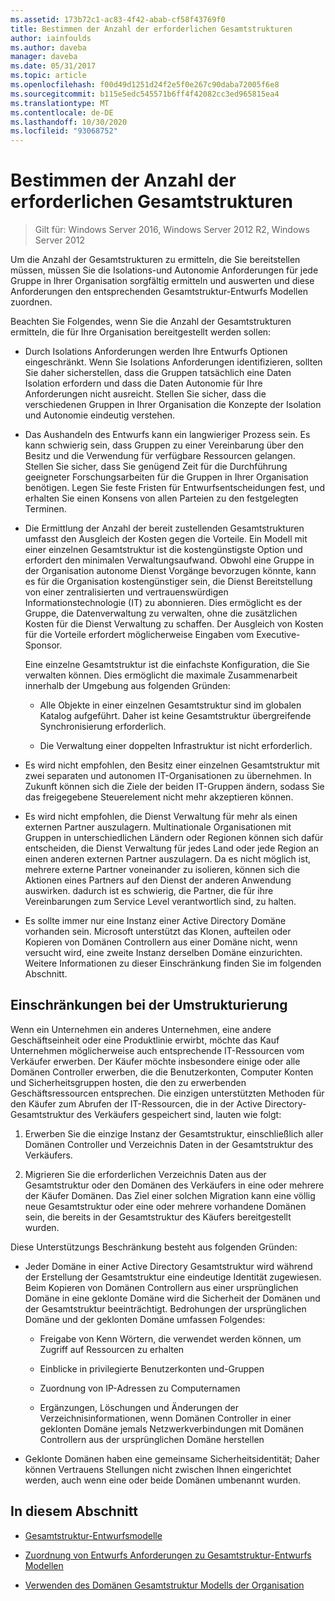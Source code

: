 ```yaml
---
ms.assetid: 173b72c1-ac83-4f42-abab-cf58f43769f0
title: Bestimmen der Anzahl der erforderlichen Gesamtstrukturen
author: iainfoulds
ms.author: daveba
manager: daveba
ms.date: 05/31/2017
ms.topic: article
ms.openlocfilehash: f00d49d1251d24f2e5f0e267c90daba72005f6e8
ms.sourcegitcommit: b115e5edc545571b6ff4f42082cc3ed965815ea4
ms.translationtype: MT
ms.contentlocale: de-DE
ms.lasthandoff: 10/30/2020
ms.locfileid: "93068752"
---
```

# <a name="determining-the-number-of-forests-required"></a>Bestimmen der Anzahl der erforderlichen Gesamtstrukturen

>Gilt für: Windows Server 2016, Windows Server 2012 R2, Windows Server 2012

Um die Anzahl der Gesamtstrukturen zu ermitteln, die Sie bereitstellen müssen, müssen Sie die Isolations-und Autonomie Anforderungen für jede Gruppe in Ihrer Organisation sorgfältig ermitteln und auswerten und diese Anforderungen den entsprechenden Gesamtstruktur-Entwurfs Modellen zuordnen.

Beachten Sie Folgendes, wenn Sie die Anzahl der Gesamtstrukturen ermitteln, die für Ihre Organisation bereitgestellt werden sollen:

-   Durch Isolations Anforderungen werden Ihre Entwurfs Optionen eingeschränkt. Wenn Sie Isolations Anforderungen identifizieren, sollten Sie daher sicherstellen, dass die Gruppen tatsächlich eine Daten Isolation erfordern und dass die Daten Autonomie für Ihre Anforderungen nicht ausreicht. Stellen Sie sicher, dass die verschiedenen Gruppen in Ihrer Organisation die Konzepte der Isolation und Autonomie eindeutig verstehen.

-   Das Aushandeln des Entwurfs kann ein langwieriger Prozess sein. Es kann schwierig sein, dass Gruppen zu einer Vereinbarung über den Besitz und die Verwendung für verfügbare Ressourcen gelangen. Stellen Sie sicher, dass Sie genügend Zeit für die Durchführung geeigneter Forschungsarbeiten für die Gruppen in Ihrer Organisation benötigen. Legen Sie feste Fristen für Entwurfsentscheidungen fest, und erhalten Sie einen Konsens von allen Parteien zu den festgelegten Terminen.

-   Die Ermittlung der Anzahl der bereit zustellenden Gesamtstrukturen umfasst den Ausgleich der Kosten gegen die Vorteile. Ein Modell mit einer einzelnen Gesamtstruktur ist die kostengünstigste Option und erfordert den minimalen Verwaltungsaufwand. Obwohl eine Gruppe in der Organisation autonome Dienst Vorgänge bevorzugen könnte, kann es für die Organisation kostengünstiger sein, die Dienst Bereitstellung von einer zentralisierten und vertrauenswürdigen Informationstechnologie (IT) zu abonnieren. Dies ermöglicht es der Gruppe, die Datenverwaltung zu verwalten, ohne die zusätzlichen Kosten für die Dienst Verwaltung zu schaffen. Der Ausgleich von Kosten für die Vorteile erfordert möglicherweise Eingaben vom Executive-Sponsor.

    Eine einzelne Gesamtstruktur ist die einfachste Konfiguration, die Sie verwalten können. Dies ermöglicht die maximale Zusammenarbeit innerhalb der Umgebung aus folgenden Gründen:

    -   Alle Objekte in einer einzelnen Gesamtstruktur sind im globalen Katalog aufgeführt. Daher ist keine Gesamtstruktur übergreifende Synchronisierung erforderlich.

    -   Die Verwaltung einer doppelten Infrastruktur ist nicht erforderlich.

-   Es wird nicht empfohlen, den Besitz einer einzelnen Gesamtstruktur mit zwei separaten und autonomen IT-Organisationen zu übernehmen. In Zukunft können sich die Ziele der beiden IT-Gruppen ändern, sodass Sie das freigegebene Steuerelement nicht mehr akzeptieren können.

-   Es wird nicht empfohlen, die Dienst Verwaltung für mehr als einen externen Partner auszulagern. Multinationale Organisationen mit Gruppen in unterschiedlichen Ländern oder Regionen können sich dafür entscheiden, die Dienst Verwaltung für jedes Land oder jede Region an einen anderen externen Partner auszulagern. Da es nicht möglich ist, mehrere externe Partner voneinander zu isolieren, können sich die Aktionen eines Partners auf den Dienst der anderen Anwendung auswirken. dadurch ist es schwierig, die Partner, die für ihre Vereinbarungen zum Service Level verantwortlich sind, zu halten.

-   Es sollte immer nur eine Instanz einer Active Directory Domäne vorhanden sein. Microsoft unterstützt das Klonen, aufteilen oder Kopieren von Domänen Controllern aus einer Domäne nicht, wenn versucht wird, eine zweite Instanz derselben Domäne einzurichten. Weitere Informationen zu dieser Einschränkung finden Sie im folgenden Abschnitt.

## <a name="restructuring-limitations"></a>Einschränkungen bei der Umstrukturierung
Wenn ein Unternehmen ein anderes Unternehmen, eine andere Geschäftseinheit oder eine Produktlinie erwirbt, möchte das Kauf Unternehmen möglicherweise auch entsprechende IT-Ressourcen vom Verkäufer erwerben. Der Käufer möchte insbesondere einige oder alle Domänen Controller erwerben, die die Benutzerkonten, Computer Konten und Sicherheitsgruppen hosten, die den zu erwerbenden Geschäftsressourcen entsprechen. Die einzigen unterstützten Methoden für den Käufer zum Abrufen der IT-Ressourcen, die in der Active Directory-Gesamtstruktur des Verkäufers gespeichert sind, lauten wie folgt:

1.  Erwerben Sie die einzige Instanz der Gesamtstruktur, einschließlich aller Domänen Controller und Verzeichnis Daten in der Gesamtstruktur des Verkäufers.

2.  Migrieren Sie die erforderlichen Verzeichnis Daten aus der Gesamtstruktur oder den Domänen des Verkäufers in eine oder mehrere der Käufer Domänen. Das Ziel einer solchen Migration kann eine völlig neue Gesamtstruktur oder eine oder mehrere vorhandene Domänen sein, die bereits in der Gesamtstruktur des Käufers bereitgestellt wurden.

Diese Unterstützungs Beschränkung besteht aus folgenden Gründen:

-   Jeder Domäne in einer Active Directory Gesamtstruktur wird während der Erstellung der Gesamtstruktur eine eindeutige Identität zugewiesen. Beim Kopieren von Domänen Controllern aus einer ursprünglichen Domäne in eine geklonte Domäne wird die Sicherheit der Domänen und der Gesamtstruktur beeinträchtigt. Bedrohungen der ursprünglichen Domäne und der geklonten Domäne umfassen Folgendes:

    -   Freigabe von Kenn Wörtern, die verwendet werden können, um Zugriff auf Ressourcen zu erhalten

    -   Einblicke in privilegierte Benutzerkonten und-Gruppen

    -   Zuordnung von IP-Adressen zu Computernamen

    -   Ergänzungen, Löschungen und Änderungen der Verzeichnisinformationen, wenn Domänen Controller in einer geklonten Domäne jemals Netzwerkverbindungen mit Domänen Controllern aus der ursprünglichen Domäne herstellen

-   Geklonte Domänen haben eine gemeinsame Sicherheitsidentität; Daher können Vertrauens Stellungen nicht zwischen Ihnen eingerichtet werden, auch wenn eine oder beide Domänen umbenannt wurden.

## <a name="in-this-section"></a>In diesem Abschnitt

-   [Gesamtstruktur-Entwurfsmodelle](/previous-versions/windows/it-pro/windows-server-2008-R2-and-2008/cc770439(v=ws.10))

-   [Zuordnung von Entwurfs Anforderungen zu Gesamtstruktur-Entwurfs Modellen](Forest-Design-Models.md)

-   [Verwenden des Domänen Gesamtstruktur Modells der Organisation](../../ad-ds/plan/Using-the-Organizational-Domain-Forest-Model.md)

